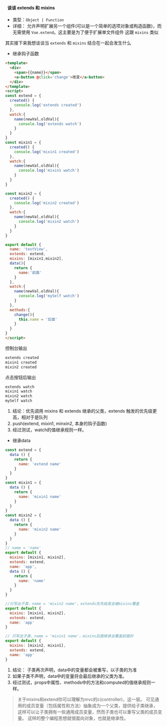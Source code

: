 ####   谈谈 extends 和 mixins

* 类型：`Object | Function`
* 详细： 允许声明扩展另一个组件(可以是一个简单的选项对象或构造函数)，而无需使用  `Vue.extend`。这主要是为了便于扩展单文件组件
  这跟 `mixins` 类似

其实接下来我想谈谈当 `extends` 和 `mixins` 结合在一起会发生什么

* 继承钩子函数

```html
<template>
  <div>
    <span>{{name}}</span>
    <a-button @click='change'>改变</a-button>
  </div>
</template>
<script>
const extend = {
  created() {
    console.log('extends created')
  },
  watch:{
    name(newVal,oldVal){
      console.log('extends watch')
    }
  }
}
const mixin1 = {
  created() {
    console.log('mixin1 created')
  },
  watch:{
    name(newVal,oldVal){
      console.log('mixin1 watch')
    }
  }
}

const mixin2 = {
  created() {
    console.log('mixin2 created')
  },
  watch:{
    name(newVal,oldVal){
      console.log('mixin2 watch')
    }
  }
}

export default {
  name: 'testView',
  extends: extend,
  mixins: [mixin1,mixin2],
  data(){
    return {
      name:'前面'
    }
  },
  watch:{
    name(newVal,oldVal){
      console.log('mySelf watch')
    }
  },
  methods:{
    change(){
      this.name = '后面'
    }
  }
}
</script>

```

控制台输出

```html
extends created
mixin1 created
mixin2 created
```
点击按钮后输出

```html
extends watch
mixin1 watch
mixin2 watch
mySelf watch

```
  1. 结论：优先调用 mixins 和 extends 继承的父类，extends 触发的优先级更高，相对于是队列
  2. push(extend, mixin1, minxin2, 本身的钩子函数)
  3. 经过测试，watch的值继承规则一样。


* 继承data

```js
const extend = {
  data () {
    return {
      name: 'extend name'
    }
  }
}
const mixin1 = {
  data () {
    return {
      name: 'mixin1 name'
    }
  }
}
const mixin2 = {
  data () {
    return {
      name: 'mixin2 name'
    }
  }
}
// name = 'name'
export default {
  mixins: [mixin1, mixin2],
  extends: extend,
  name: 'app',
  data () {
    return {
      name: 'name'
    }
  }
}
```

```js
//只写出子类，name = 'mixin2 name'，extends优先级高会被mixins覆盖
export default {
  mixins: [mixin1, mixin2],
  extends: extend,
  name: 'app'
}
```

```js
// 只写出子类，name = 'mixin1 name'，mixins后面继承会覆盖前面的
export default {
  mixins: [mixin2, mixin1],
  extends: extend,
  name: 'app'
}
```
  1. 结论： 子类再次声明，data中的变量都会被重写，以子类的为准
  2. 如果子类不声明，data中的变量将会最后继承的父类为准。
  3. 经过测试，props中属性、methods中的方法和computed的值继承规则一样。

> 关于mixins和extend你可以理解为mvc的c(controller)，这一层。
可见通用的成员变量（包括属性和方法）抽象成为一个父类，提供给子类继承，
这样可以让子类拥有一些通用成员变量，然而子类也可以重写父类的成员变量。
这样的整个编程思想就很面向对象，也就是继承性。






